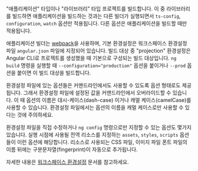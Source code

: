 <!--
The command can be used to build a project of type "application" or "library".
When used to build a library, a different builder is invoked, and only the `ts-config`, `configuration`, and `watch` options are applied.
All other options apply only to building applications.

The application builder uses the [webpack](https://webpack.js.org/) build tool, with default configuration options specified in the workspace configuration file (`angular.json`) or with a named alternative configuration.
A "production" configuration is created by default when you use the CLI to create the project, and you can use that configuration by specifying the `--configuration="production"` or the `--prod` option.

The configuration options generally correspond to the command options.
You can override individual configuration defaults by specifying the corresponding options on the command line.
The command can accept option names given in either dash-case or camelCase.
Note that in the configuration file, you must specify names in camelCase.

Some additional options can only be set through the configuration file,
either by direct editing or with the `ng config` command.
These include `assets`, `styles`, and `scripts` objects that provide runtime-global resources to include in the project.
Resources in CSS, such as images and fonts, are automatically written and fingerprinted at the root of the output folder.

For further details, see [Workspace Configuration](guide/workspace-config).
-->
"애플리케이션" 타입이나 "라이브러리" 타입 프로젝트를 빌드합니다.
이 중 라이브러리를 빌드하면 애플리케이션을 빌드하는 것과는 다른 빌더가 실행되면서 `ts-config`, `configuration`, `watch` 옵션만 적용됩니다.
다른 옵션은 애플리케이션을 빌드할 때만 적용됩니다.

애플리케이션 빌더는 [webpack](https://webpack.js.org/)을 사용하며, 기본 환경설정은 워크스페이스 환경설정 파일 `angular.json` 파일에 지정되어 있습니다.
빌드 대상 중 "projection" 환경설정은 Angular CLI로 프로젝트를 생성했을 때 기본으로 구성되는 빌드 대상입니다.
`ng build` 명령을 실행할 때 `--configuration="production"` 옵션을 붙이거나 `--prod` 옵션을 붙이면 이 빌드 대상을 빌드합니다.


환경설정 파일에 있는 옵션들은 커맨드라인에서도 사용할 수 있도록 옵션 형태로도 제공됩니다.
그래서 환경설정 파일에 설정된 값을 커맨드라인에서 오버라이드할 수 있습니다.
이 때 옵션의 이름은 대시-케이스(dash-case) 이거나 캐멀 케이스(camelCase)를 사용할 수 있습니다.
환경설정 파일에서는 옵션의 이름을 캐멀 케이스로만 사용할 수 있다는 것에 주의하세요.

환경설정 파일을 직접 수정하거나 `ng config` 명령으로만 지정할 수 있는 옵션도 몇가지 있습니다.
실행 시점에 사용될 전역 리소스를 지정하는 `assets`, `styles`, `scripts` 옵션들이 이런 옵션에 해당합니다.
리소스로 사용되는 CSS 파일, 이미지 파일 폰트 파일의 이름 뒤에는 구분문자열(fingerprint)이 자동으로 추가됩니다.

자세한 내용은 [워크스페이스 환경설정](guide/workspace-config) 문서를 참고하세요.
